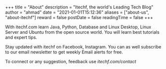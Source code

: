 +++
title = "About"
description = "Itechf, the world's Leading Tech Blog"
author = "ahmad"
date = "2021-01-01T15:12:36"
aliases = ["about-us", "about-itechf"]
reward = false
postDate = false
readingTime = false
+++

With itechf.com learn Java, Python, Database and Linux Desktop, Linux Server and Ubuntu from the open source world. You will learn best tutorials and expert tips.

Stay updated with itechf on Facebook, Instagram. You can as well subscribe to our email newsletter to get weekly Email alerts for free.

To connect or any suggestion, feedback use *itechf.com/contact*